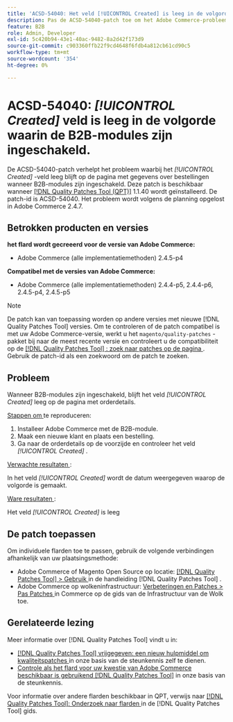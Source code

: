 ```yaml
---
title: 'ACSD-54040: Het veld [!UICONTROL Created] is leeg in de volgorde waarin B2B-modules zijn ingeschakeld.'
description: Pas de ACSD-54040-patch toe om het Adobe Commerce-probleem op te lossen, waarbij het veld [!UICONTROL Created] leeg is op de pagina met orderdetails wanneer B2B-modules zijn ingeschakeld.
feature: B2B
role: Admin, Developer
exl-id: 5c420b94-43e1-40ac-9482-8a2d42f173d9
source-git-commit: c903360ffb22f9cd4648f6fdb4a812cb61cd90c5
workflow-type: tm+mt
source-wordcount: '354'
ht-degree: 0%

---
```


# ACSD-54040: *[!UICONTROL Created]* veld is leeg in de volgorde waarin de B2B-modules zijn ingeschakeld.

De ACSD-54040-patch verhelpt het probleem waarbij het *[!UICONTROL Created]* -veld leeg blijft op de pagina met gegevens over bestellingen wanneer B2B-modules zijn ingeschakeld. Deze patch is beschikbaar wanneer [[!DNL Quality Patches Tool (QPT)]](/help/announcements/adobe-commerce-announcements/magento-quality-patches-released-new-tool-to-self-serve-quality-patches.md) 1.1.40 wordt geïnstalleerd. De patch-id is ACSD-54040. Het probleem wordt volgens de planning opgelost in Adobe Commerce 2.4.7.

## Betrokken producten en versies

**het flard wordt gecreeerd voor de versie van Adobe Commerce:**

* Adobe Commerce (alle implementatiemethoden) 2.4.5-p4

**Compatibel met de versies van Adobe Commerce:**

* Adobe Commerce (alle implementatiemethoden) 2.4.4-p5, 2.4.4-p6, 2.4.5-p4, 2.4.5-p5

>[!NOTE]
>
>De patch kan van toepassing worden op andere versies met nieuwe [!DNL Quality Patches Tool] versies. Om te controleren of de patch compatibel is met uw Adobe Commerce-versie, werkt u het `magento/quality-patches` -pakket bij naar de meest recente versie en controleert u de compatibiliteit op de [[!DNL Quality Patches Tool] : zoek naar patches op de pagina ](https://experienceleague.adobe.com/tools/commerce-quality-patches/index.html) . Gebruik de patch-id als een zoekwoord om de patch te zoeken.

## Probleem

Wanneer B2B-modules zijn ingeschakeld, blijft het veld *[!UICONTROL Created]* leeg op de pagina met orderdetails.

<u> Stappen om </u> te reproduceren:

1. Installeer Adobe Commerce met de B2B-module.
1. Maak een nieuwe klant en plaats een bestelling.
1. Ga naar de orderdetails op de voorzijde en controleer het veld *[!UICONTROL Created]* .

<u> Verwachte resultaten </u>:

In het veld *[!UICONTROL Created]* wordt de datum weergegeven waarop de volgorde is gemaakt.

<u> Ware resultaten </u>:

Het veld *[!UICONTROL Created]* is leeg

## De patch toepassen

Om individuele flarden toe te passen, gebruik de volgende verbindingen afhankelijk van uw plaatsingsmethode:

* Adobe Commerce of Magento Open Source op locatie: [[!DNL Quality Patches Tool]  > Gebruik ](https://experienceleague.adobe.com/docs/commerce-operations/tools/quality-patches-tool/usage.html) in de handleiding [!DNL Quality Patches Tool] .
* Adobe Commerce op wolkeninfrastructuur: [ Verbeteringen en Patches > Pas Patches ](https://experienceleague.adobe.com/docs/commerce-cloud-service/user-guide/develop/upgrade/apply-patches.html) in Commerce op de gids van de Infrastructuur van de Wolk toe.

## Gerelateerde lezing

Meer informatie over [!DNL Quality Patches Tool] vindt u in:

* [[!DNL Quality Patches Tool]  vrijgegeven: een nieuw hulpmiddel om kwaliteitspatches ](/help/announcements/adobe-commerce-announcements/magento-quality-patches-released-new-tool-to-self-serve-quality-patches.md) in onze basis van de steunkennis zelf te dienen.
* [ Controle als het flard voor uw kwestie van Adobe Commerce beschikbaar is gebruikend  [!DNL Quality Patches Tool]](/help/support-tools/patches-available-in-qpt-tool/check-patch-for-magento-issue-with-magento-quality-patches.md) in onze basis van de steunkennis.

Voor informatie over andere flarden beschikbaar in QPT, verwijs naar [[!DNL Quality Patches Tool]: Onderzoek naar flarden ](https://experienceleague.adobe.com/tools/commerce-quality-patches/index.html) in de [!DNL Quality Patches Tool] gids.

